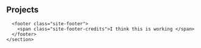 <html lang="en-us">
  <head>
    <meta charset="UTF-8">
    <title>Katlin's Projects</title>
    <meta name="viewport" content="width=device-width, initial-scale=1">
    <meta name="theme-color" content="#157878">
    <link href='https://fonts.googleapis.com/css?family=Open+Sans:400,700' rel='stylesheet' type='text/css'>
    <link rel="stylesheet" href="/assets/css/style.css?v=46959db576ab4d313d127b8a3bd10fb7710d5dea">
  </head>
  <body>
    <section class="main-content">
      <h1>Projects</h1>

      <footer class="site-footer">
        <span class="site-footer-credits">I think this is working </span>
      </footer>
    </section>

    
  </body>
</html>
